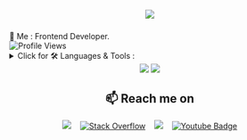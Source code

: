 

<div id="salam" align="center" display="flex" flex-decoration="flex-row">
  <h2 text-align="center">
    <img src="https://readme-typing-svg.demolab.com?font=Fira+Code&pause=1000&color=61DAFB&width=435&lines=Hey!+I'm+Rafi%2C;a+dreamer+turned+coder+%F0%9F%8C%B1%F0%9F%92%BB+"/>
  </h2> 
</div>

<div id="About" >
  👋 Me :
   Frontend Developer.
  <br>
  <img src="https://komarev.com/ghpvc/?username=RAFiasyam&style=flat-square&color=blue" alt="Profile Views"/>
  <br>
</div>


<details>
<summary>Click for 🛠️ Languages & Tools :</summary>
  <div id="tools">
  :wrench: Languages :
  <br>
  <br>
</div>

<div id="tools-icon">
  <img src="https://github.com/tandpfun/skill-icons/blob/main/icons/Laravel-Dark.svg" title"Laravel" alt"Laravel" width="40" height="40">&nbsp;
  <img src="https://github.com/tandpfun/skill-icons/blob/main/icons/TailwindCSS-Dark.svg" title="Tailwindcss" alt="Tailwindcss" width="40" height="40">&nbsp;
  <img src="https://github.com/tandpfun/skill-icons/blob/main/icons/Dart-Dark.svg" title="Dart" alt="Dart" width="40" height="40" >&nbsp;
  <img src="https://github.com/tandpfun/skill-icons/blob/main/icons/JavaScript.svg" title="JavaScript" alt="JavaScript" width="40" height="40" >&nbsp;
  <img src="https://github.com/tandpfun/skill-icons/blob/main/icons/Flutter-Dark.svg" title="Flutter" alt="Flutter" width="40" height="40" >&nbsp;
  <img src="https://github.com/tandpfun/skill-icons/blob/main/icons/Kotlin-Dark.svg" title="Kotlin" alt="Kotlin" width="40" height="40" >&nbsp;
  <img src="https://github.com/tandpfun/skill-icons/blob/main/icons/PHP-Dark.svg" title="PHP" alt="PHP" width="40" height="40" >&nbsp;
  <img src="https://github.com/tandpfun/skill-icons/raw/main/icons/Python-Dark.svg" title="Python" alt="Python" width="40" height="40" >&nbsp;
  <img src="https://github.com/tandpfun/skill-icons/raw/main/icons/CSS.svg" title="CSS3" alt="CSS3" width="40" height="40" >&nbsp;
  <img src="https://github.com/tandpfun/skill-icons/blob/main/icons/HTML.svg" title="HTML5" alt="HTML5" width="40" height="40" >&nbsp;
  <img src="https://github.com/tandpfun/skill-icons/raw/main/icons/React-Dark.svg" title="React" alt="React" width="40" height="40" >&nbsp;
  <img src="https://github.com/tandpfun/skill-icons/raw/main/icons/NextJS-Dark.svg" title="React" alt="React" width="40" height="40" >&nbsp;
  <img src="https://github.com/tandpfun/skill-icons/raw/main/icons/Vite-Dark.svg" title="Vite" alt="Vite" width="40" height="40" >&nbsp;
  <img src="https://github.com/tandpfun/skill-icons/raw/main/icons/TypeScript.svg" title="Ts" alt="Ts" width="40" height="40" >&nbsp;
  <img src="https://github.com/tandpfun/skill-icons/raw/main/icons/Sass.svg" title="Sass" alt="Sass" width="40" height="40" >&nbsp;
  <img src="https://github.com/tandpfun/skill-icons/raw/main/icons/MaterialUI-Dark.svg" title="MUI" alt="MUI" width="40" height="40" >&nbsp;
  <br>
  <br>
</div>

<div id="tools">
  :hammer: Tools :
  <br>
  <br>
</div>

<div id="tools-icon">
  <img src="https://github.com/tandpfun/skill-icons/raw/main/icons/VSCode-Dark.svg" width="40" height="40">&nbsp;
  <img src="https://github.com/tandpfun/skill-icons/raw/main/icons/Idea-Dark.svg" width="40" height="40">&nbsp;
  <img src="https://github.com/tandpfun/skill-icons/raw/main/icons/Git.svg" width="40" height="40" >&nbsp;
  <img src="https://github.com/tandpfun/skill-icons/raw/main/icons/Figma-Dark.svg" width="40" height="40" >&nbsp;
  <br>
  <br>
</div>
</details>

<div id="herokuapp" align="center">
  <img src="https://streak-stats.demolab.com?user=RAFiasyam&theme=react&hide_border=true&mode=weekly">
  <img id="varcel" src="https://github-readme-stats.vercel.app/api?username=RAFiasyam&theme=react&hide_border=true&rank_icon=github"  height="165px">
</div>

<h2  align="center">📫 Reach me on</h2>
<p align="center">
  <a target="_blank"href="https://www.linkedin.com/in/rafi-asyam-a5bb98289/"><img src="https://img.shields.io/badge/linkedin-%230077B5.svg?&style=for-the-badge&logo=linkedin&logoColor=white" /></a>&nbsp;&nbsp;&nbsp;
  <a target="_blank"href="https://stackoverflow.com/users/17773876/ri-yms"><img alt="Stack Overflow" src="https://img.shields.io/badge/-Stack%30Overflow-FE7A16?&style=for-the-badge&logo=Stack-Overflow&logoColor=white"></a>&nbsp;&nbsp;&nbsp;
  <a href="mailto:rafi.asyam23@gmail.com?subject=Hello%20Ileri,%20From%20Github"><img src="https://img.shields.io/badge/gmail-%23D14836.svg?&style=for-the-badge&logo=gmail&logoColor=white" /></a>&nbsp;&nbsp;&nbsp;
   <a href="your-youtube-URL">
    <img src="https://img.shields.io/badge/YouTube-red?style=for-the-badge&logo=youtube&logoColor=white&border_radius=20" alt="Youtube Badge"/>
  </a>
</p>
